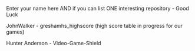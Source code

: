 Enter your name here AND if you can list ONE interesting repository - Good Luck

JohnWalker - greshamhs_highscore (high score table in progress for our games)

Hunter Anderson - Video-Game-Shield

